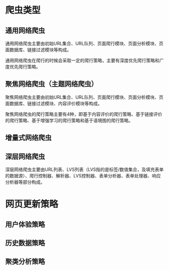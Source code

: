 # 爬虫类型

##  通用网络爬虫

通用网络爬虫主要由初始URL集合、URL队列、页面爬行模块、页面分析模块、页面数据库、链接过滤模块等构成。

通用网络爬虫在爬行的时候会采取一定的爬行策略，主要有深度优先爬行策略和广度优先爬行策略。

## 聚焦网络爬虫（主题网络爬虫）

聚焦网络爬虫主要由初始URL集合、URL队列、页面爬行模块、页面分析模块、页面数据库、链接过滤模块、内容评价模块等构成。

聚焦网络爬虫的爬行策略主要有4种，即基于内容评价的爬行策略、基于链接评价的爬行策略、基于增强学习的爬行策略和基于语境图的爬行策略。

## 增量式网络爬虫

## 深层网络爬虫

深层网络爬虫主要由URL列表、LVS列表（LVS指的是标签/数值集合，及填充表单的数据源）、爬行控制器、解析器、LVS控制器、表单分析器、表单处理器、响应分析器等部分构成。

# 网页更新策略

## 用户体验策略

## 历史数据策略

## 聚类分析策略